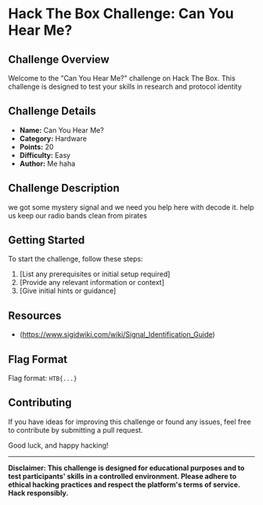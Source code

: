 # Hack The Box Challenge: Can You Hear Me?

## Challenge Overview

Welcome to the "Can You Hear Me?" challenge on Hack The Box. This challenge is designed to test your skills in research and protocol identity

## Challenge Details

- **Name:** Can You Hear Me?
- **Category:** Hardware
- **Points:** 20
- **Difficulty:** Easy
- **Author:** Me haha

## Challenge Description

we got some mystery signal and we need you help here with decode it. help us keep our radio bands clean from pirates
## Getting Started

To start the challenge, follow these steps:

1. [List any prerequisites or initial setup required]
2. [Provide any relevant information or context]
3. [Give initial hints or guidance]

## Resources

- (https://www.sigidwiki.com/wiki/Signal_Identification_Guide)
## Flag Format

Flag format: `HTB{...}`

## Contributing

If you have ideas for improving this challenge or found any issues, feel free to contribute by submitting a pull request.

Good luck, and happy hacking!

---

**Disclaimer: This challenge is designed for educational purposes and to test participants' skills in a controlled environment. Please adhere to ethical hacking practices and respect the platform's terms of service. Hack responsibly.**















































